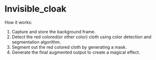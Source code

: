 # Invisible_cloak

How it works:
1. Capture and store the background frame.
2. Detect the red colored(or other color) cloth using color detection and segmentation algorithm.
3. Segment out the red colored cloth by generating a mask.  
4. Generate the final augmented output to create a magical effect.
